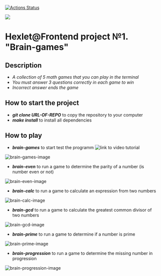 [![Actions Status](https://github.com/Git-EDO/frontend-project-44/workflows/hexlet-check/badge.svg)](https://github.com/Git-EDO/frontend-project-44/actions)

<a href="https://codeclimate.com/github/Git-EDO/frontend-project-44/maintainability"><img src="https://api.codeclimate.com/v1/badges/7ffae1960859769ac23e/maintainability" /></a>

# Hexlet@Frontend project №1. "Brain-games"

## Description

- *A collection of 5 math games that you can play in the terminal*
- *You must answer 3 questions correctly in each game to win*
- *Incorrect answer ends the game*

## How to start the project

- _**git clone URL-OF-REPO**_ to copy the repository to your computer
- _**make install**_ to install all dependencies

## How to play

- _**brain-games**_ to start test the programm ![link to video tutorial](https://asciinema.org/a/wriOxruyVu8w2F3erM3pGd2sO)

![brain-games-image](https://user-images.githubusercontent.com/107861036/235464132-857b59a7-8b04-40b3-a92d-0f5c4774e558.png)

- _**brain-even**_ to run a game to determine the parity of a number (is number even or not)

![brain-even-image](https://user-images.githubusercontent.com/107861036/235464158-02affd7a-a9fd-4128-87aa-9394762f0f62.png)

- _**brain-calc**_ to run a game to calculate an expression from two numbers

![brain-calc-image](https://user-images.githubusercontent.com/107861036/235464197-ae96053d-ce25-4d16-97a0-f31f7b9301c6.png)

- _**brain-gcd**_ to run a game to calculate the greatest common divisor of two numbers

![brain-gcd-image](https://user-images.githubusercontent.com/107861036/235464271-c5efad51-27e0-4798-8d31-e94286760c52.png)

- _**brain-prime**_ to run a game to determine if a number is prime

![brain-prime-image](https://user-images.githubusercontent.com/107861036/235464300-96136bb1-7ae0-4cfe-b936-668b28294906.png)

- _**brain-progression**_ to run a game to determine the missing number in progression

![brain-progression-image](https://user-images.githubusercontent.com/107861036/235464309-bf50a5ad-7976-412a-af4e-ce96c8d4004e.png)
